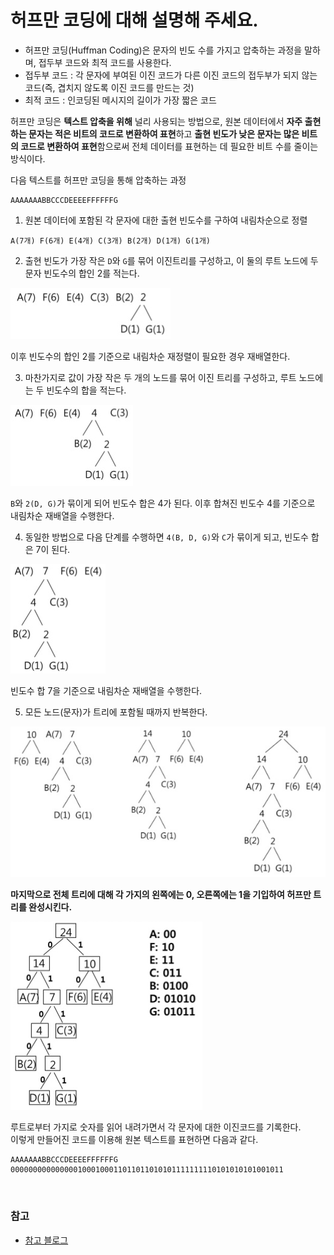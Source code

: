 # 허프만 코딩에 대해 설명해 주세요.

- 허프만 코딩(Huffman Coding)은 문자의 빈도 수를 가지고 압축하는 과정을 말하며, 접두부 코드와 최적 코드를 사용한다.
- 접두부 코드 : 각 문자에 부여된 이진 코드가 다른 이진 코드의 접두부가 되지 않는 코드(즉, 겹치지 않도록 이진 코드를 만드는 것)
- 최적 코드 : 인코딩된 메시지의 길이가 가장 짧은 코드

허프만 코딩은 **텍스트 압축을 위해** 널리 사용되는 방법으로, 원본 데이터에서 **자주 출현하는 문자는 적은 비트의 코드로 변환하여 표현**하고 **출현 빈도가 낮은 문자는 많은
비트의 코드로 변환하여 표현**함으로써 전체 데이터를 표현하는 데 필요한 비트 수를 줄이는 방식이다.


다음 텍스트를 허프만 코딩을 통해 압축하는 과정
```text
AAAAAAABBCCCDEEEEFFFFFFG
```

1. 원본 데이터에 포함된 각 문자에 대한 출현 빈도수를 구하여 내림차순으로 정렬
```text
A(7개) F(6개) E(4개) C(3개) B(2개) D(1개) G(1개)
```

2. 출현 빈도가 가장 작은 `D`와 `G`를 묶어 이진트리를 구성하고, 이 둘의 루트 노드에 두 문자 빈도수의 합인 2를 적는다. 

![img_5.png](image/img_5.png)

이후 빈도수의 합인 2를 기준으로 내림차순 재정렬이 필요한 경우 재배열한다.

3. 마찬가지로 값이 가장 작은 두 개의 노드를 묶어 이진 트리를 구성하고, 루트 노드에는 두 빈도수의 합을 적는다.

![img_6.png](image/img_6.png)

`B`와 `2(D, G)`가 묶이게 되어 빈도수 합은 4가 된다. 이후 합쳐진 빈도수 4를 기준으로 내림차순 재배열을 수행한다.

4. 동일한 방법으로 다음 단계를 수행하면 `4(B, D, G)`와 `C`가 묶이게 되고, 빈도수 합은 7이 된다.

![img_7.png](image/img_7.png)

빈도수 합 7을 기준으로 내림차순 재배열을 수행한다.

5. 모든 노드(문자)가 트리에 포함될 때까지 반복한다.

![img_8.png](image/img_8.png)

**마지막으로 전체 트리에 대해 각 가지의 왼쪽에는 0, 오른쪽에는 1을 기입하여 허프만 트리를 완성시킨다.**

![img_9.png](image/img_9.png)

루트로부터 가지로 숫자를 읽어 내려가면서 각 문자에 대한 이진코드를 기록한다.<br>
이렇게 만들어진 코드를 이용해 원본 텍스트를 표현하면 다음과 같다.
```text
AAAAAAABBCCCDEEEEFFFFFFG
0000000000000001000100011011011010101111111110101010101001011
```

<br>

### 참고
- [참고 블로그](https://lipcoder.tistory.com/187)